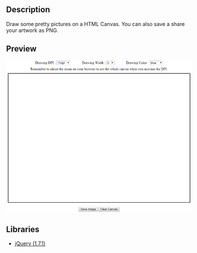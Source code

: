 ## Description

Draw some pretty pictures on a HTML Canvas. You can also save a share your artwork as PNG.

## Preview

![alt text](https://github.com/RuanF69/drawable_canvas/blob/master/readme_resources/drawable_canvas.PNG "Preview of Canvas window")

## Libraries

* [jQuery (1.7.1)](https://ajax.googleapis.com/ajax/libs/jquery/1.7.1/jquery.min.js)
